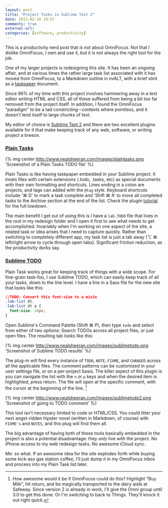 ```yaml
---
layout: post  
title: "Project Tasks in Sublime Text 2"  
date: 2013-02-10 19:57
comments: true  
external-url:  
categories: [software, productivity]  
---
```


This is a productivity nerd post that *is not* about OmniFocus. Not that I dislike OmniFocus, I own and use it, but it is not always the right tool for the job. 

One of my larger projects is redesigning this site. It has been an ongoing affair, and at various times the rather large task list associated with it has moved from OmniFocus, to a Markdown outline in nvALT, with a brief stint as a [taskpaper][tp] document. 

Since 96% of my time with this project involves hammering away in a text editor writing HTML and CSS, all of these suffered from being a bit too far removed from the project itself. In addition, I found the OmniFocus "paradigm" to be a tad constricting--contexts where pointless, and it doesn't lend itself to large chunks of text.

My editor of choice is [Sublime Text 2][2] and there are two excellent plugins available for it that make keeping track of any web, software, or writing project a breeze.

### [Plain Tasks][2]

{% img center http://www.nealsheeran.com/images/plaintasks.png 'Screenshot of a Plain Tasks TODO file' %}

Plain Tasks is like having taskpaper embedded in your Sublime project. It treats files with certain extensions (.todo, .tasks, etc) as special documents with their own formatting and shortcuts. Lines ending in a colon are projects, and tags can added with the `@tag` style. Keyboard shortcuts include '⌘ D' to mark a task complete and 'Shift ⌘ A' to move all completed tasks to the Archive section at the end of the list. Check the plugin [tutorial][3] for the full lowdown.

The main benefit I get out of using this is I have a `lab.TODO` file that lives in the root in my redesign folder and I open it first to see what needs to get accomplished. Invariably when I'm working on one aspect of the site, a related task or idea arises that I need to capture quickly. Rather than switching to completely different app, my task list is just a tab away (⌥ ⌘ left/right arrow to cycle through open tabs). Significant friction reduction, as the productivity dorks say. 


### [Sublime TODO][1]

Plain Task works great for keeping track of things with a wide scope. For fine-grain task-foo, I use Sublime TODO, which can easily keep track of all your tasks, down to the line level. I have a line in a Sass file for the new site that looks like this:

``` css
//TODO: Convert this font-size to a mixin
.lab-list dt,
.lab-list dt a { 
  font-size: 18px;
}
```

Open Sublime's Command Palette (Shift ⌘ P), then type `todo` and select from either of two options: Search TODOs across all project files, or just open files. The resulting tab looks like this:

{% img center http://www.nealsheeran.com/images/sublimetodo.png 'Screenshot of Sublime TODO results' %}

The plug-in will find every instance of `TODO`, `NOTE`, `FIXME`, and `CHANGED` across all the applicable files. The comment patterns can be customized in your user settings file, or on a per-project basis. The killer aspect of this plugin is you can navigate the list with the `n` or `p` keys and when the desired item is highlighted, press return. The file will open at the specific comment, with the cursor at the beginning of the line. [^1]

{% img center http://www.nealsheeran.com/images/sublimetodo2.png 'Screenshot of going to TODO comment' %}

This tool isn't necessary limited to code or HTML/CSS. You could litter your next angst-ridden hipster novel (written in Markdown, of course) with `FIXME's` and `NOTES`, and this plug will find them all.

The big advantage of having both of these tools basically embedded in the project is also a potential disadvantage: they *only* live with the project. No iPhone access to my web redesign tasks. No awesome iCloud sync.

Me: so what. If an awesome idea for the site explodes forth while buying some kick-ass gas station coffee, I'll just dump it in my OmniFocus inbox and process into my Plain Task list later. 

[^1]: How awesome would it be if OmniFocus could do this? Highlight "Buy Milk", hit return, and be magically transported to the dairy aisle at Safeway. Since version 2 is already in work, I'll give the Omni group until 3.0 to get this done. Or I'm switching to back to Things. They'll knock it out right quick.

[st]: http://www.sublimetext.com/
[tp]: http://www.hogbaysoftware.com/products/taskpaper
[1]: https://github.com/robcowie/SublimeTODO
[2]: https://github.com/aziz/PlainTasks
[3]: https://github.com/aziz/PlainTasks/blob/master/messages/Tutorial.todo
